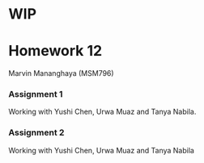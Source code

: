 # WIP
# Homework 12
Marvin Mananghaya (MSM796)

### Assignment 1
Working with Yushi Chen, Urwa Muaz and Tanya Nabila. 

### Assignment 2
Working with Yushi Chen, Urwa Muaz and Tanya Nabila
